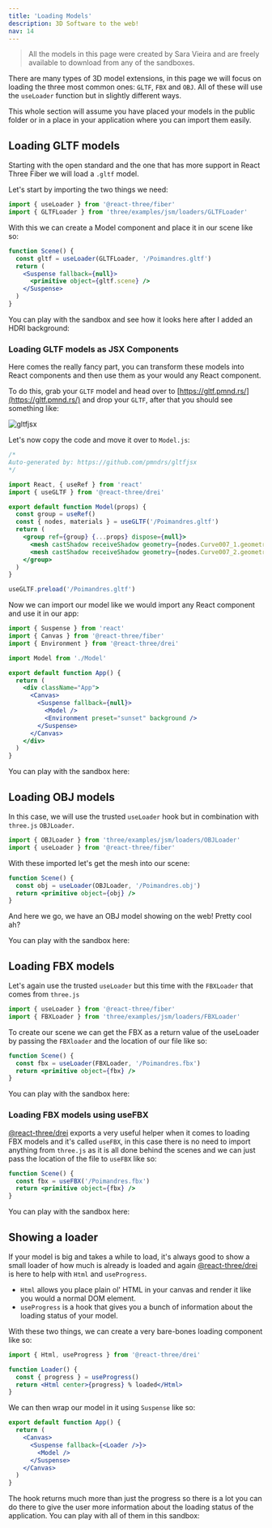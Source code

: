 ```yaml
---
title: 'Loading Models'
description: 3D Software to the web!
nav: 14
---
```


> All the models in this page were created by Sara Vieira and are freely available to download from any of the sandboxes.

There are many types of 3D model extensions, in this page we will focus on loading the three most common ones: `GLTF`, `FBX` and `OBJ`. All of these will use the `useLoader` function but in slightly different ways.

This whole section will assume you have placed your models in the public folder or in a place in your application where you can import them easily.

## Loading GLTF models

Starting with the open standard and the one that has more support in React Three Fiber we will load a `.gltf` model.

Let's start by importing the two things we need:

```js
import { useLoader } from '@react-three/fiber'
import { GLTFLoader } from 'three/examples/jsm/loaders/GLTFLoader'
```

With this we can create a Model component and place it in our scene like so:

```jsx
function Scene() {
  const gltf = useLoader(GLTFLoader, '/Poimandres.gltf')
  return (
    <Suspense fallback={null}>
      <primitive object={gltf.scene} />
    </Suspense>
  )
}
```

You can play with the sandbox and see how it looks here after I added an HDRI background:

<Codesandbox id="6etx1" />

### Loading GLTF models as JSX Components

Here comes the really fancy part, you can transform these models into React components and then use them as your would any React component.

To do this, grab your `GLTF` model and head over to [https://gltf.pmnd.rs/](https://gltf.pmnd.rs/) and drop your `GLTF`, after that you should see something like:

![gltfjsx](gltfjsx.png)

Let's now copy the code and move it over to `Model.js`:

```jsx
/*
Auto-generated by: https://github.com/pmndrs/gltfjsx
*/

import React, { useRef } from 'react'
import { useGLTF } from '@react-three/drei'

export default function Model(props) {
  const group = useRef()
  const { nodes, materials } = useGLTF('/Poimandres.gltf')
  return (
    <group ref={group} {...props} dispose={null}>
      <mesh castShadow receiveShadow geometry={nodes.Curve007_1.geometry} material={materials['Material.001']} />
      <mesh castShadow receiveShadow geometry={nodes.Curve007_2.geometry} material={materials['Material.002']} />
    </group>
  )
}

useGLTF.preload('/Poimandres.gltf')
```

Now we can import our model like we would import any React component and use it in our app:

```jsx
import { Suspense } from 'react'
import { Canvas } from '@react-three/fiber'
import { Environment } from '@react-three/drei'

import Model from './Model'

export default function App() {
  return (
    <div className="App">
      <Canvas>
        <Suspense fallback={null}>
          <Model />
          <Environment preset="sunset" background />
        </Suspense>
      </Canvas>
    </div>
  )
}
```

You can play with the sandbox here:

<Codesandbox id="vbnbf" />

## Loading OBJ models

In this case, we will use the trusted `useLoader` hook but in combination with `three.js` `OBJLoader`.

```js
import { OBJLoader } from 'three/examples/jsm/loaders/OBJLoader'
import { useLoader } from '@react-three/fiber'
```

With these imported let's get the mesh into our scene:

```jsx
function Scene() {
  const obj = useLoader(OBJLoader, '/Poimandres.obj')
  return <primitive object={obj} />
}
```

And here we go, we have an OBJ model showing on the web! Pretty cool ah?

You can play with the sandbox here:

<Codesandbox id="51zks" />

## Loading FBX models

Let's again use the trusted `useLoader` but this time with the `FBXLoader` that comes from `three.js`

```js
import { useLoader } from '@react-three/fiber'
import { FBXLoader } from 'three/examples/jsm/loaders/FBXLoader'
```

To create our scene we can get the FBX as a return value of the useLoader by passing the `FBXloader` and the location of our file like so:

```jsx
function Scene() {
  const fbx = useLoader(FBXLoader, '/Poimandres.fbx')
  return <primitive object={fbx} />
}
```

You can play with the sandbox here:

<Codesandbox id="ssrfg" />

### Loading FBX models using useFBX

[@react-three/drei](https://github.com/pmndrs/drei) exports a very useful helper when it comes to loading FBX models and it's called `useFBX`, in this case there is no need to import anything from `three.js` as it is all done behind the scenes and we can just pass the location of the file to `useFBX` like so:

```jsx
function Scene() {
  const fbx = useFBX('/Poimandres.fbx')
  return <primitive object={fbx} />
}
```

You can play with the sandbox here:

<Codesandbox id="m6p73" />

## Showing a loader

If your model is big and takes a while to load, it's always good to show a small loader of how much is already is loaded and again [@react-three/drei](https://github.com/pmndrs/drei) is here to help with `Html` and `useProgress`.

- `Html` allows you place plain ol' HTML in your canvas and render it like you would a normal DOM element.
- `useProgress` is a hook that gives you a bunch of information about the loading status of your model.

With these two things, we can create a very bare-bones loading component like so:

```jsx
import { Html, useProgress } from '@react-three/drei'

function Loader() {
  const { progress } = useProgress()
  return <Html center>{progress} % loaded</Html>
}
```

We can then wrap our model in it using `Suspense` like so:

```jsx
export default function App() {
  return (
    <Canvas>
      <Suspense fallback={<Loader />}>
        <Model />
      </Suspense>
    </Canvas>
  )
}
```

The hook returns much more than just the progress so there is a lot you can do there to give the user more information about the loading status of the application. You can play with all of them in this sandbox:

<Codesandbox id="nn2m7" />